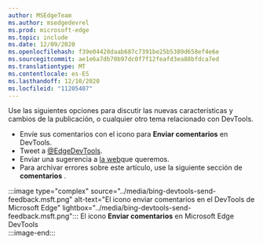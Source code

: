 ```yaml
---
author: MSEdgeTeam
ms.author: msedgedevrel
ms.prod: microsoft-edge
ms.topic: include
ms.date: 12/09/2020
ms.openlocfilehash: f39e04428daab687c7391be25b5389d658ef4e6e
ms.sourcegitcommit: ae1e6a7db70b97dc0f7f12feafd3ea88bfdca7ed
ms.translationtype: MT
ms.contentlocale: es-ES
ms.lasthandoff: 12/10/2020
ms.locfileid: "11205407"
---
```

Use las siguientes opciones para discutir las nuevas características y cambios de la publicación, o cualquier otro tema relacionado con DevTools.  

*   Envíe sus comentarios con el icono para **Enviar comentarios** en DevTools.  
*   Tweet a [@EdgeDevTools][PostTweetEdgeDevTools].  
*   Enviar una sugerencia a [la web][TheWebWeWant]que queremos.  
*   Para archivar errores sobre este artículo, use la siguiente sección de **comentarios** .  

:::image type="complex" source="../media/bing-devtools-send-feedback.msft.png" alt-text="El icono enviar comentarios en el DevTools de Microsoft Edge" lightbox="../media/bing-devtools-send-feedback.msft.png":::
   El icono **Enviar comentarios** en Microsoft Edge DevTools  
:::image-end:::  

<!-- links -->  

[PostTweetEdgeDevTools]: https://twitter.com/intent/tweet?text=@EdgeDevTools "@EdgeDevTools | Publicar un tweet"  

[EdgeDevToolsTwitterAccount]: https://twitter.com/EdgeDevTools "@EdgeDevTools cuenta de Twitter"  

[GitHubMicrosoftDocsEdgeDeveloperNewIssue]: https://github.com/MicrosoftDocs/edge-developer/issues/new?title=[DevTools%20Docs%20Feedback] "Nuevo problema: MicrosoftDocs/Edge-Developer-GitHub"  

[TheWebWeWant]: https://webwewant.fyi "La web que queremos"  

